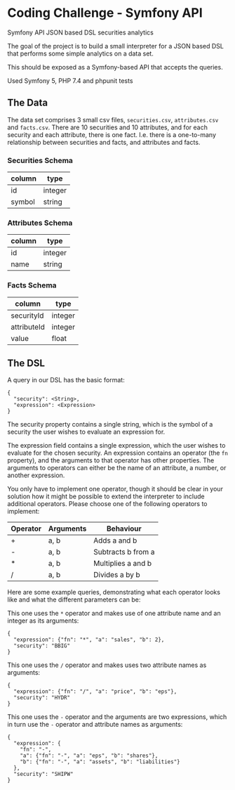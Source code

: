Coding Challenge - Symfony API 
=====

Symfony API JSON based DSL securities analytics

The goal of the project is to build a small interpreter for a JSON 
based DSL that performs some simple analytics on a data set. 

This should be exposed as a Symfony-based API that accepts the queries.

Used Symfony 5, PHP 7.4 and phpunit tests
 
## The Data

The data set comprises 3 small csv files, `securities.csv`,
 `attributes.csv` and `facts.csv`. There are 10 securities and 10 attributes, and for each 
 security and each attribute, there is one fact. I.e. there is a one-to-many relationship between
  securities and facts, and attributes and facts.
  
### Securities Schema

| column | type    |
|--------|---------|
| id     | integer |
| symbol | string  |

### Attributes Schema

| column | type    |
|--------|---------|
| id     | integer |
| name   | string  |

### Facts Schema

| column      | type    |
|-------------|---------|
| securityId  | integer |
| attributeId | integer |
| value       | float   |


## The DSL
A query in our DSL has the basic format:
```
{
  "security": <String>,
  "expression": <Expression>
}
```

The security property contains a single string, which is the symbol of a security the user wishes
 to evaluate an expression for.

The expression field contains a single expression, which the user wishes to evaluate for the 
chosen security. An expression contains an operator (the `fn` property), and the arguments to 
that operator has other properties. The arguments to operators can either be the name of an 
attribute, a number, or another expression.
 
You only have to implement one operator, though it should be clear in your solution 
how it might be possible to extend the interpreter to include additional operators. Please choose
 one of the following operators to implement:
 
| Operator  | Arguments| Behaviour
|-----------|----------|-----------
| +         | a, b     | Adds a and b
| -         | a, b     | Subtracts b from a
| *         | a, b     | Multiplies a and b
| /         | a, b     | Divides a by b


Here are some example queries, demonstrating what each operator looks like and what the different
 parameters can be:
 
 This one uses the `*` operator and makes use of one attribute name and an integer as its arguments: 
```
{
  "expression": {"fn": "*", "a": "sales", "b": 2},
  "security": "BBIG"
}
```

This one uses the `/` operator and makes uses two attribute names as arguments:
```
{
  "expression": {"fn": "/", "a": "price", "b": "eps"},
  "security": "HYDR"
}
```

This one uses the `-` operator and the arguments are two expressions, which in turn use the `-` 
operator and attribute names as arguments:
```
{
  "expression": {
    "fn": "-", 
    "a": {"fn": "-", "a": "eps", "b": "shares"}, 
    "b": {"fn": "-", "a": "assets", "b": "liabilities"}
  },
  "security": "SHIPW"
}
```
